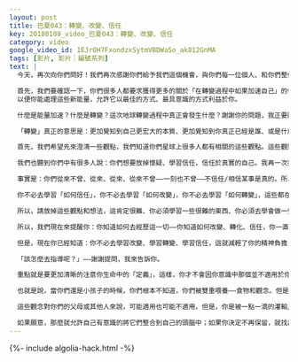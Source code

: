 ```yaml
---
layout: post
title: 巴夏043：轉變、改變、信任
key: 20180109_video_巴夏043：轉變、改變、信任
category: video
google_video_id: 1EJrOH7FxondzxSytmVBDWa5o_ak812GnMA
tags: [影片, 影片｜編號系列]
text: |
  今天，再次向你們問好！我們再次感謝你們給予我們這個機會，與你們每一位個人、和你們整個團體互動。每一次，當你們的文明允許我們的文明以這種方式進行互動時，你們給予我們這樣一個機會，通過你們集體的、單獨的個體來經驗、創造的多維度結晶化的另一個面向。所以，我們感謝你們，我們之間的分享就是一份禮物，它在我們雙方的現實世界之間架設起一座橋樑、連接成一條紐帶，令我們能夠共同創造一個新的第三種現實，使我們在振動水平的互動日益密切、日益增強。

  首先，我們要確認一下，你們很多人都要求獲得更多的關於「在轉變過程中如果加速自己」的信息。因此，我們就以「滑流」（slipstream）作為此次傳導的題目希望此次傳導能幫助你們對新能量具有更強的「超導性」，這新能量正流經你、穿透你們的身體、你們的意識，
  以便你能處理這些新能量，允許它以最佳的方式、最具意識的方式利益於你。

  什麼是能量加速？什麼是轉變？這次地球轉變過程中真正會發生什麼？謝謝你的問題，我正要回答。

  「轉變」真正的意思是：更加覺知到自己更宏大的本質、更加覺知到你真正已經是誰、或是什麼。其實，你並不是真的要「變成」什麼，準確地說，是「記起」你已經是什麼，覺醒於你已經被創造為什麼。所以，「轉變」的整個過程、加速的整個過程，完全是關於有更多的能力、更多的覺知來意識到你已經被創造為的更宏偉的部分。在這個過程中，要能真正地將你更多的覺知、更高的能量、更強的意識應用於你的物質現實體驗中，以使你內在已發生的積極的、建設性的、擴展的、融合的改變，反映在你的物質現實中。

  首先，我們希望先來澄清一些觀點，我們知道你們星球上很多人都有相關的這些觀點。這些觀點與轉變的過程有關，與轉變過程中的一些具體的定義有關。我們已經聽到，你們很多人都在談論一個觀點，即「想要學習怎樣轉化，想要學習如何改變」。所以，我再次提醒你們：這並不是真正關於「學習怎樣轉化、學習如何改變」的，而是越來越覺知到這樣一個事實，即「你已經在轉變之中，你已經在改變了」。

  我們也聽到你們中有很多人說：你們想要放掉懷疑、學習信任，信任於真實的自己。我再一次提醒你們：這不是關乎如何「學習信任」，而是關乎「學習去信任什麼」的。因為，轉化、改變、信任——這些都於你之內自動進行著。你無法不轉化，你無法不改變，你無法不信任。「巴夏說了這麼多『無法不』，但我很懷疑」——是的，我知道。但是，「懷疑」並不是「不信任」，「懷疑」只是百分之百的相信某個定義——而這個定義未與你之真相對齊。

  事實是：你們從來不曾、從來、從來、從來不曾——一刻也不曾——不信任/相信某事是真的。所以，問題不是「我怎樣學會信任」，而是「我如何允許自己去信任那些我想要信任之事、而不是去信任我不想要之事」，這才是問題所在。

  你不必去學習「如何信任」，你不必去學習「如何改變」，你不必去學習「如何轉變」，這些都在你之內自動發生著，它們是創造的一種機制，就在你之內，因為你是『一切所是』的共同創造者。

  所以，請放掉這些觀點和想法，這肯定很難、你必須學習一些很難的東西、你必須去學會做一些你不知道怎樣去做的事——放掉這些想法。而你已經在做這些了。你是在完全自動的、高度無意識的狀態做著，你甚至都不知道自己正在這樣做著——這才是事實。

  所以，我們現在來提醒你：你知道如何去經歷這一切——你知道如何改變、轉化、信任，你一直都在這樣做。現在，我們要與你們一起工作，一起來檢視你們關於更有意識地覺知於「你正在轉變」這一事實。這樣，你就能聚焦於以你所願的方式去轉化自己，你就能聚焦於以你所願的方式去改變自己，你就能聚焦於去信任你希望去信任的事。

  但是，現在你已經知道：你不必去學習改變、學習轉變、學習信任，這就減輕了你的精神負擔，並不是有一大堆事需要你去做，它們都在自動進行著。你所需要做的全部就是：指導你的核心改變、轉化及信任——輕微的、突然的或深刻的指導它們。

  「該怎麼去指導呢？」——謝謝提問，我來告訴你。

  重點就是要更加清晰的注意你生命中的「定義」，這樣，你才不會因你意識中那個並不適用於你的「定義」，而束縛你自己、阻礙你自己。你們星球上的人們從小到大被灌輸以特定的信念系統，它來自於社會和你們的父母，你們從小就無意識的被「喂」以各種思想觀念，它們與你們的食物一起，「喂」你長大。你們的父母——他們沒有錯，因為他們也是由他們的父母和社會那裡承襲來的信念——你們的父母以心靈的方式自動地向你傳輸這些信念——因為他們自以為那些是對的。

  也就是說，當你們還是小孩子的時候，你們根本不知道，你們被雙重喂養——食物和觀念。但是，當你們長大成人後，你應當開始自立的時候，你突然開始反芻這些觀念，你突然認出了所有那些你自小就被「喂」大的觀念。而現在，你必須去處理它們，你必須認出其中某些東西你無法繼續保留下去。因為它們原本不屬於你，你「消化」不了它們。

  這些觀念對你們的父母或其他人來說，可能適用也可能不適用，但是，你是被一點一滴的灌輸/喂養以這全套的信念系統而長大的。現在，你已經長大成人了，應該自己找出哪些觀念對你有用、你願意繼續保持哪些觀念，而哪些是不適合你的、你想要丟掉的。但是，首先你必須找出它們是什麼。因為，你被灌輸以這些觀念時，從灌輸的層面和年齡上看，你基本上是在無意識狀態下接收的。因此，這就是為什麼當你在生活中充分展示自己時，會突然發現自己正面對各種障礙。不過，這些也正是給你機會，使你能認出自己頭腦意識中的各種觀念，將它們帶入意識的領會中去，以便你能真正處理它們，並決定你是否願意繼續保留它們。

  如果願意，那麼就允許自己有意識的將它們整合到自己的頭腦中；如果你決定不再保留，就找出如何丟掉它們的辦法，並代之以你喜歡的新觀念，以你所願的方式來重新定義你自己。
---
```


{%- include algolia-hack.html -%}
